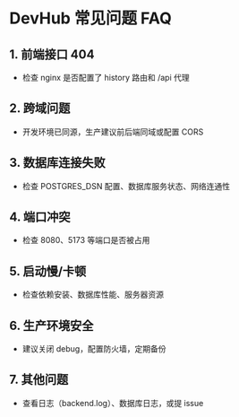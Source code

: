 # DevHub 常见问题 FAQ

## 1. 前端接口 404
- 检查 nginx 是否配置了 history 路由和 /api 代理

## 2. 跨域问题
- 开发环境已同源，生产建议前后端同域或配置 CORS

## 3. 数据库连接失败
- 检查 POSTGRES_DSN 配置、数据库服务状态、网络连通性

## 4. 端口冲突
- 检查 8080、5173 等端口是否被占用

## 5. 启动慢/卡顿
- 检查依赖安装、数据库性能、服务器资源

## 6. 生产环境安全
- 建议关闭 debug，配置防火墙，定期备份

## 7. 其他问题
- 查看日志（backend.log）、数据库日志，或提 issue 